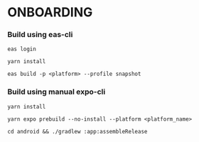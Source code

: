 # ONBOARDING

### Build using eas-cli
`eas login`

`yarn install`

`eas build -p <platform> --profile snapshot`


### Build using manual expo-cli
`yarn install`

`yarn expo prebuild --no-install --platform <platform_name>`

`cd android && ./gradlew :app:assembleRelease`